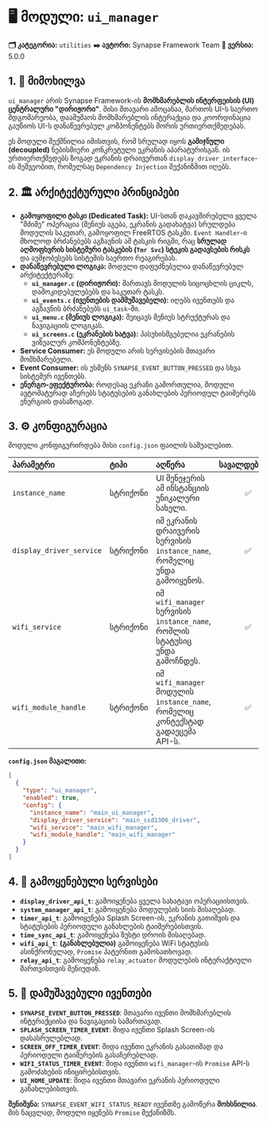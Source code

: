 # 🖥️ მოდული: `ui_manager`

**🗂️ კატეგორია:** `utilities`
**✒️ ავტორი:** Synapse Framework Team
**🔖 ვერსია:** 5.0.0

## 1. 📜 მიმოხილვა

`ui_manager` არის Synapse Framework-ის **მომხმარებლის ინტერფეისის (UI) ცენტრალური "დირიჟორი"**. მისი მთავარი ამოცანაა, მართოს UI-ს საერთო მდგომარეობა, დაამუშაოს მომხმარებლის ინტერაქცია და კოორდინაცია გაუწიოს UI-ს დანაწევრებულ კომპონენტებს შორის ურთიერთქმედებას.

ეს მოდული შექმნილია იმისთვის, რომ სრულად იყოს **გამიჯნული (decoupled)** ნებისმიერი კონკრეტული ეკრანის აპარატურისგან. ის ურთიერთქმედებს ზოგად ეკრანის დრაივერთან `display_driver_interface`-ის მეშვეობით, რომელსაც `Dependency Injection` მექანიზმით იღებს.

## 2. 🏛️ არქიტექტურული პრინციპები

- **გამოყოფილი ტასკი (Dedicated Task):** UI-სთან დაკავშირებული ყველა "მძიმე" ოპერაცია (მენიუს აგება, ეკრანის გადახატვა) სრულდება მოდულის საკუთარ, გამოყოფილ FreeRTOS ტასკში. `Event Handler`-ი მხოლოდ ბრძანებებს აგზავნის ამ ტასკის რიგში, რაც **სრულად აღმოფხვრის სისტემური ტასკების (`Tmr Svc`) სტეკის გადავსების რისკს** და აუმჯობესებს სისტემის საერთო რეაგირებას.
- **დანაწევრებული ლოგიკა:** მოდული დაფუძნებულია დანაწევრებულ არქიტექტურაზე:
  - **`ui_manager.c` (დირიჟორი):** მართავს მოდულის სიცოცხლის ციკლს, დამოკიდებულებებს და საკუთარ ტასკს.
  - **`ui_events.c` (ივენთების დამმუშავებელი):** იღებს ივენთებს და აგზავნის ბრძანებებს `ui_task`-ში.
  - **`ui_menu.c` (მენიუს ლოგიკა):** შეიცავს მენიუს სტრუქტურას და ნავიგაციის ლოგიკას.
  - **`ui_screens.c` (ეკრანების ხატვა):** პასუხისმგებელია ეკრანების ვიზუალურ კომპონენტებზე.
- **Service Consumer:** ეს მოდული არის სერვისების მთავარი მომხმარებელი.
- **Event Consumer:** ის უსმენს `SYNAPSE_EVENT_BUTTON_PRESSED` და სხვა სისტემურ ივენთებს.
- **ენერგო-ეფექტურობა:** როდესაც ეკრანი გამორთულია, მოდული ავტომატურად აჩერებს სტატუსების განახლების პერიოდულ ტაიმერებს ენერგიის დასაზოგად.

## 3. ⚙️ კონფიგურაცია

მოდული კონფიგურირდება მისი `config.json` ფაილის საშუალებით.

| პარამეტრი | ტიპი | აღწერა | სავალდებულო |
| :--- | :--- | :--- | :---: |
| `instance_name` | სტრიქონი | UI მენეჯერის ამ ინსტანციის უნიკალური სახელი. | ✅ |
| `display_driver_service` | სტრიქონი | იმ ეკრანის დრაივერის სერვისის `instance_name`, რომელიც უნდა გამოიყენოს. | ✅ |
| `wifi_service` | სტრიქონი | იმ `wifi_manager` სერვისის `instance_name`, რომლის სტატუსიც უნდა გამოჩნდეს. | ✅ |
| `wifi_module_handle` | სტრიქონი | იმ `wifi_manager` მოდულის `instance_name`, რომელიც კონტექსტად გადაეცემა API-ს. | ✅ |

**`config.json` მაგალითი:**

```json
[
  {
    "type": "ui_manager",
    "enabled": true,
    "config": {
      "instance_name": "main_ui_manager",
      "display_driver_service": "main_ssd1306_driver",
      "wifi_service": "main_wifi_manager",
      "wifi_module_handle": "main_wifi_manager"
    }
  }
]
```

## 4. 🔌 გამოყენებული სერვისები

- **`display_driver_api_t`**: გამოიყენება ყველა სახატავი ოპერაციისთვის.
- **`system_manager_api_t`**: გამოიყენება მოდულების სიის მისაღებად.
- **`timer_api_t`**: გამოიყენება Splash Screen-ის, ეკრანის გათიშვის და სტატუსების პერიოდული განახლების ტაიმერებისთვის.
- **`time_sync_api_t`**: გამოიყენება ზუსტი დროის მისაღებად.
- **`wifi_api_t`**: **(განახლებულია)** გამოიყენება WiFi სტატუსის ასინქრონულად, `Promise` პატერნით გამოსათხოვად.
- **`relay_api_t`**: გამოიყენება `relay_actuator` მოდულების ინტერაქტიული მართვისთვის მენიუდან.

## 5. 📢 დამუშავებული ივენთები

- **`SYNAPSE_EVENT_BUTTON_PRESSED`**: მთავარი ივენთი მომხმარებლის ინტერაქციისა და ნავიგაციის სამართავად.
- **`SPLASH_SCREEN_TIMER_EVENT`**: შიდა ივენთი Splash Screen-ის დასასრულებლად.
- **`SCREEN_OFF_TIMER_EVENT`**: შიდა ივენთი ეკრანის გასათიშად და პერიოდული ტაიმერების გასაჩერებლად.
- **`WIFI_STATUS_TIMER_EVENT`**: შიდა ივენთი `wifi_manager`-ის `Promise` API-ს გამოძახების ინიცირებისთვის.
- **`UI_HOME_UPDATE`**: შიდა ივენთი მთავარი ეკრანის პერიოდული განახლებისთვის.

**შენიშვნა:** `SYNAPSE_EVENT_WIFI_STATUS_READY` ივენთზე გამოწერა **მოხსნილია**. მის ნაცვლად, მოდული იყენებს `Promise` მექანიზმს.
